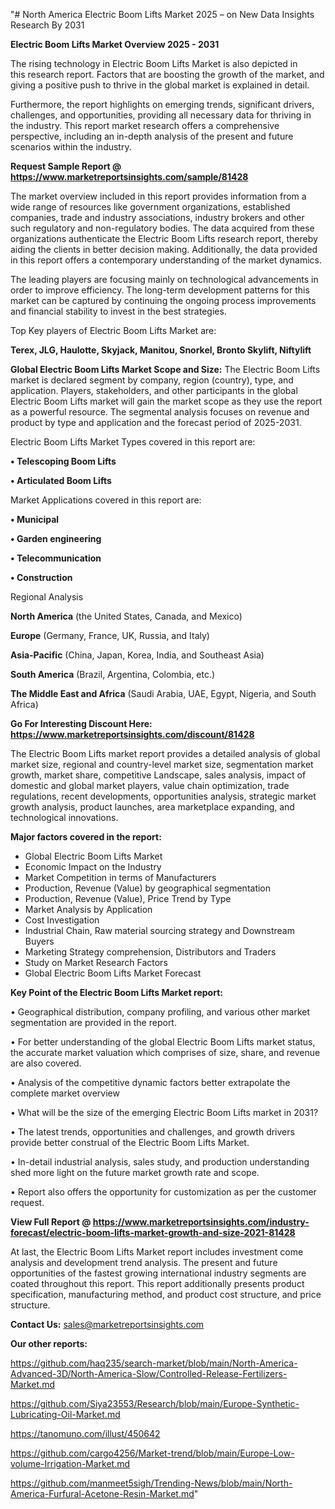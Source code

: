 "# North America Electric Boom Lifts Market 2025 – on New Data Insights Research By 2031

<Strong> Electric Boom Lifts Market Overview 2025 - 2031</strong>

The rising technology in Electric Boom Lifts Market is also depicted in this research report. Factors that are boosting the growth of the market, and giving a positive push to thrive in the global market is explained in detail.

Furthermore, the report highlights on emerging trends, significant drivers, challenges, and opportunities, providing all necessary data for thriving in the industry. This report market research offers a comprehensive perspective, including an in-depth analysis of the present and future scenarios within the industry.

<strong>Request Sample Report @ <a href=https://www.marketreportsinsights.com/sample/81428>https://www.marketreportsinsights.com/sample/81428</a></strong>

The market overview included in this report provides information from a wide range of resources like government organizations, established companies, trade and industry associations, industry brokers and other such regulatory and non-regulatory bodies. The data acquired from these organizations authenticate the Electric Boom Lifts research report, thereby aiding the clients in better decision making. Additionally, the data provided in this report offers a contemporary understanding of the market dynamics.

The leading players are focusing mainly on technological advancements in order to improve efficiency. The long-term development patterns for this market can be captured by continuing the ongoing process improvements and financial stability to invest in the best strategies.

Top Key players of Electric Boom Lifts Market are:

<strong>Terex, JLG, Haulotte, Skyjack, Manitou, Snorkel, Bronto Skylift, Niftylift</strong>

<strong><b>Global Electric Boom Lifts Market Scope and Size:</b></strong>
The Electric Boom Lifts market is declared segment by company, region (country), type, and application. Players, stakeholders, and other participants in the global Electric Boom Lifts market will gain the market scope as they use the report as a powerful resource. The segmental analysis focuses on revenue and product by type and application and the forecast period of 2025-2031.

Electric Boom Lifts Market Types covered in this report are:

<strong>• Telescoping Boom Lifts

• Articulated Boom Lifts</strong>

Market Applications covered in this report are:

<strong>• Municipal

• Garden engineering

• Telecommunication 

• Construction</strong> 

Regional Analysis

<strong>North America</strong> (the United States, Canada, and Mexico)

<strong>Europe</strong> (Germany, France, UK, Russia, and Italy)

<strong>Asia-Pacific</strong> (China, Japan, Korea, India, and Southeast Asia)

<strong>South America</strong> (Brazil, Argentina, Colombia, etc.)

<strong>The Middle East and Africa</strong> (Saudi Arabia, UAE, Egypt, Nigeria, and South Africa)

<strong>Go For Interesting Discount Here: <a href=https://www.marketreportsinsights.com/discount/81428>https://www.marketreportsinsights.com/discount/81428</a></strong>

The Electric Boom Lifts market report provides a detailed analysis of global market size, regional and country-level market size, segmentation market growth, market share, competitive Landscape, sales analysis, impact of domestic and global market players, value chain optimization, trade regulations, recent developments, opportunities analysis, strategic market growth analysis, product launches, area marketplace expanding, and technological innovations.

<strong><b>Major factors covered in the report:</b></strong>
<ul>
  <li>Global Electric Boom Lifts Market </li>
  <li>Economic Impact on the Industry</li>
  <li>Market Competition in terms of Manufacturers</li>
  <li>Production, Revenue (Value) by geographical segmentation</li>
  <li>Production, Revenue (Value), Price Trend by Type</li>
  <li>Market Analysis by Application</li>
  <li>Cost Investigation</li>
  <li>Industrial Chain, Raw material sourcing strategy and Downstream Buyers</li>
  <li>Marketing Strategy comprehension, Distributors and Traders</li>
  <li>Study on Market Research Factors</li>
  <li>Global Electric Boom Lifts Market Forecast</li>
</ul>

<strong><b>Key Point of the Electric Boom Lifts Market report:</b></strong>

• Geographical distribution, company profiling, and various other market segmentation are provided in the report.

• For better understanding of the global Electric Boom Lifts market status, the accurate market valuation which comprises of size, share, and revenue are also covered.

• Analysis of the competitive dynamic factors better extrapolate the complete market overview

• What will be the size of the emerging Electric Boom Lifts market in 2031?

• The latest trends, opportunities and challenges, and growth drivers provide better construal of the Electric Boom Lifts Market.

• In-detail industrial analysis, sales study, and production understanding shed more light on the future market growth rate and scope.

• Report also offers the opportunity for customization as per the customer request.

<strong><b>View Full Report @ <a href=https://www.marketreportsinsights.com/industry-forecast/electric-boom-lifts-market-growth-and-size-2021-81428>https://www.marketreportsinsights.com/industry-forecast/electric-boom-lifts-market-growth-and-size-2021-81428</a></b></strong>


At last, the Electric Boom Lifts Market report includes investment come analysis and development trend analysis. The present and future opportunities of the fastest growing international industry segments are coated throughout this report. This report additionally presents product specification, manufacturing method, and product cost structure, and price structure.

<strong>Contact Us:</strong>
sales@marketreportsinsights.com

<strong>Our other reports:</strong>

<a href=https://github.com/haq235/search-market/blob/main/North-America-Advanced-3D/North-America-Slow/Controlled-Release-Fertilizers-Market.md>https://github.com/haq235/search-market/blob/main/North-America-Advanced-3D/North-America-Slow/Controlled-Release-Fertilizers-Market.md</a>

<a href=https://github.com/Siya23553/Research/blob/main/Europe-Synthetic-Lubricating-Oil-Market.md>https://github.com/Siya23553/Research/blob/main/Europe-Synthetic-Lubricating-Oil-Market.md</a>

<a href=https://tanomuno.com/illust/450642>https://tanomuno.com/illust/450642</a>

<a href=https://github.com/cargo4256/Market-trend/blob/main/Europe-Low-volume-Irrigation-Market.md>https://github.com/cargo4256/Market-trend/blob/main/Europe-Low-volume-Irrigation-Market.md</a>

<a href=https://github.com/manmeet5sigh/Trending-News/blob/main/North-America-Furfural-Acetone-Resin-Market.md>https://github.com/manmeet5sigh/Trending-News/blob/main/North-America-Furfural-Acetone-Resin-Market.md</a>"
